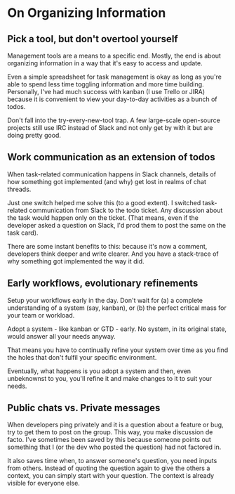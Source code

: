 # On Organizing Information

## Pick a tool, but don't overtool yourself

Management tools are a means to a specific end. Mostly, the end is about organizing information in a way that it's easy to access and update.

Even a simple spreadsheet for task management is okay as long as you're able to spend less time toggling information and more time building. Personally, I've had much success with kanban (I use Trello or JIRA) because it is convenient to view your day-to-day activities as a bunch of todos.

Don't fall into the try-every-new-tool trap. A few large-scale open-source projects still use IRC instead of Slack and not only get by with it but are doing pretty good.

## Work communication as an extension of todos

When task-related communication happens in Slack channels, details of how something got implemented (and why) get lost in realms of chat threads.

Just one switch helped me solve this (to a good extent). I switched task-related communication from Slack to the todo ticket. Any discussion about the task would happen only on the ticket. (That means, even if the developer asked a question on Slack, I'd prod them to post the same on the task card). 

There are some instant benefits to this: because it's now a comment, developers think deeper and write clearer. And you have a stack-trace of why something got implemented the way it did.

## Early workflows, evolutionary refinements

Setup your workflows early in the day. Don't wait for (a) a complete understanding of a system (say, kanban), or (b) the perfect critical mass for your team or workload. 

Adopt a system - like kanban or GTD - early. No system, in its original state, would answer all your needs anyway.

That means you have to continually refine your system over time as you find the holes that don't fulfil your specific environment.

Eventually, what happens is you adopt a system and then, even unbeknownst to you, you'll refine it and make changes to it to suit your needs.

## Public chats vs. Private messages

When developers ping privately and it is a question about a feature or bug, try to get them to post on the group. This way, you make discussion de facto. I've sometimes been saved by this because someone points out something that I (or the dev who posted the question) had not factored in.

It also saves time when, to answer someone's question, you need inputs from others. Instead of quoting the question again to give the others a context, you can simply start with your question. The context is already visible for everyone else.
